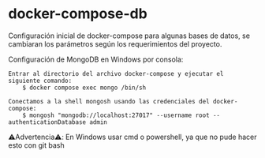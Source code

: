 # docker-compose-db
Configuración inicial de docker-compose para algunas bases de datos, se cambiaran los parámetros según los requerimientos del proyecto.

  Configuración de MongoDB en Windows por consola:
  
    Entrar al directorio del archivo docker-compose y ejecutar el siguiente comando: 
        $ docker compose exec mongo /bin/sh   

    Conectamos a la shell mongosh usando las credenciales del docker-compose:
        $ mongosh "mongodb://localhost:27017" --username root --authenticationDatabase admin

  ⚠️Advertencia⚠️: En Windows usar cmd o powershell, ya que no pude hacer esto con git bash
